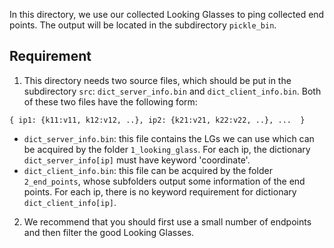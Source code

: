 In this directory, we use our collected Looking Glasses to ping collected end points. The output will be located in the subdirectory `pickle_bin`.

## Requirement
1. This directory needs two source files, which should be put in the subdirectory `src`: `dict_server_info.bin` and `dict_client_info.bin`.
Both of these two files have the following form:
```
{ ip1: {k11:v11, k12:v12, ..}, ip2: {k21:v21, k22:v22, ..}, ...  }
```

- `dict_server_info.bin`: this file contains the LGs we can use which can be acquired by the folder `1_looking_glass`. For each ip, the dictionary `dict_server_info[ip]` must have keyword 'coordinate'.
- `dict_client_info.bin`: this file can be acquired by the folder `2_end_points`, whose subfolders output some information of the end points. For each ip, there is no keyword requirement for dictionary `dict_client_info[ip]`.


2. We recommend that you should first use a small number of endpoints and then filter the good Looking Glasses.
